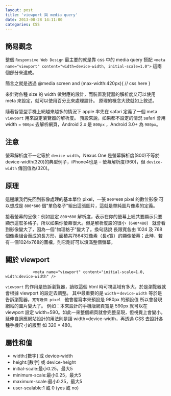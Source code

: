 ```yaml
---
layout: post
title: 'viewport 與 media query'
date: 2013-08-28 14:11:00
categories: CSS
---
```

簡易觀念
---
整個 `Responsive Web Design` 最主要的就是靠 css 中的 media query 搭配 `<meta name="viewport" content="width=device-width, initial-scale=1.0">` 這兩個部分來達成。

簡言之就是透過
				@media screen and (max-width:420px){  // css here }
        
來針對各種 size 的 width 做對應的設計，而裝置瀏覽器的解析度又可以使用 meta 來設定，就可以使用百分比來處理設計。
原理的概念大致就如上敘述。

隨著智慧型手機上網越來越多的情況下 apple 率先在 safari 定義了一個 meta `viewport` 用來設定瀏覽器的解析度。
預設來說，如果都不設定的情況 safari 會用 width = `980px` 去解析網頁，Android 2.x 是 `800px` ，Android 3.0+ 為 `980px`。

注意
---
螢幕解析度不一定等於 `device-width`，Nexus One 是螢幕解析度(800)不等於device-width(320)的典型例子，iPhone4也是 – 螢幕解析度(960)，但 `device-width` 傳回值為(320)。

原理
---
這邊讓我們先回到影像處理的基本單位 pixel，一張 `800*600` pixel 的數位影像 可以想成是 `800*600` 個"單色格子"組出這張圖片，這就是單純圖片像素的定義。
 
接著螢幕的呈像：例如設定 `800*600` 解析度，表示在你的螢幕上總共要顯示只要顯示這麼多格子，所以如果你螢幕很大。但是解析度設的很小（`640*480`） 就會看到影像變大了，因為一個"物理格子"變大了。換句話說 長跟寬各由 1024 及 768 個像素組合而成的長方形，面積共786432像素（長x寬）的顯像螢幕；此時，若有一個1024x768的圖檔，則它剛好可以填滿整個螢幕。

關於 viewport
---
				<meta name="viewport" content="initial-scale=1.0, width:device-width" />

`viewport` 的作用是告訴瀏覽器，讀取這個 html 時可視區域有多大，於是瀏覽器就會根據 viewport 的設定去調整。
其中最重要的是 `width＝device-width` 等於是告訴瀏覽器，`寬有幾個 pixel ` 他會覆寫本來預設是 980px 的預設值  所以會發現網站的圖片變大了。
例如：本來設計的手機版網頁寬是 590px 就可以在 viewport 設定 width=590。如此一來整個網頁就會完整呈現，但視覺上會變小。
延伸自適應網站設計的用法則是讓 width=device-width，再透過 CSS 去設計各種手機尺寸的版型 如 320 * 480。

屬性和值
---

* width:[數字] 或 device-width
* height:[數字] 或 device-height
* initial-scale:最小0.25，最大5
* minimum-scale:最小0.25，最大5
* maximum-scale:最小0.25，最大5
* user-scalable:1 或 0 (yes 或 no)
